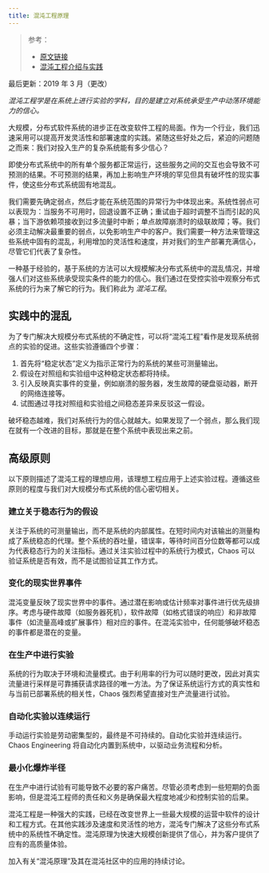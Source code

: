 ```yaml
---
title: 混沌工程原理
---
```


> 参考：
>
> - [原文链接](https://principlesofchaos.org/)
> - [混沌工程介绍与实践](https://mp.weixin.qq.com/s/a-N_9vFnVGQF11nA8nM27w)

最后更新：2019 年 3 月（更改）

_混沌工程学是在系统上进行实验的学科，目的是建立对系统承受生产中动荡环境能力的信心。_

大规模，分布式软件系统的进步正在改变软件工程的局面。作为一个行业，我们迅速采用可以提高开发灵活性和部署速度的实践。紧随这些好处之后，紧迫的问题随之而来：我们对投入生产的复杂系统能有多少信心？

即使分布式系统中的所有单个服务都正常运行，这些服务之间的交互也会导致不可预测的结果。不可预测的结果，再加上影响生产环境的罕见但具有破坏性的现实事件，使这些分布式系统固有地混乱。

我们需要先确定弱点，然后才能在系统范围的异常行为中体现出来。系统性弱点可以表现为：当服务不可用时，回退设置不正确；重试由于超时调整不当而引起的风暴；当下游依赖项接收到过多流量时中断；单点故障崩溃时的级联故障；等。我们必须主动解决最重要的弱点，以免影响生产中的客户。我们需要一种方法来管理这些系统中固有的混乱，利用增加的灵活性和速度，并对我们的生产部署充满信心，尽管它们代表了复杂性。

一种基于经验的，基于系统的方法可以大规模解决分布式系统中的混乱情况，并增强人们对这些系统承受现实条件的能力的信心。我们通过在受控实验中观察分布式系统的行为来了解它的行为。我们称此为 _混沌工程_。

## 实践中的混乱

为了专门解决大规模分布式系统的不确定性，可以将“混沌工程”看作是发现系统弱点的实验的促进。这些实验遵循四个步骤：

1. 首先将“稳定状态”定义为指示正常行为的系统的某些可测量输出。
2. 假设在对照组和实验组中这种稳定状态都将持续。
3. 引入反映真实事件的变量，例如崩溃的服务器，发生故障的硬盘驱动器，断开的网络连接等。
4. 试图通过寻找对照组和实验组之间稳态差异来反驳这一假设。

破坏稳态越难，我们对系统行为的信心就越大。如果发现了一个弱点，那么我们现在就有一个改进的目标，那就是在整个系统中表现出来之前。

## 高级原则

以下原则描述了混沌工程的理想应用，该理想工程应用于上述实验过程。遵循这些原则的程度与我们对大规模分布式系统的信心密切相关。

### 建立关于稳态行为的假设

关注于系统的可测量输出，而不是系统的内部属性。在短时间内对该输出的测量构成了系统稳态的代理。整个系统的吞吐量，错误率，等待时间百分位数等都可以成为代表稳态行为的关注指标。通过关注实验过程中的系统行为模式，Chaos 可以验证系统是否有效，而不是试图验证其工作方式。

### 变化的现实世界事件

混沌变量反映了现实世界中的事件。通过潜在影响或估计频率对事件进行优先级排序。考虑与硬件故障（如服务器死机），软件故障（如格式错误的响应）和非故障事件（如流量高峰或扩展事件）相对应的事件。在混沌实验中，任何能够破坏稳态的事件都是潜在的变量。

### 在生产中进行实验

系统的行为取决于环境和流量模式。由于利用率的行为可以随时更改，因此对真实流量进行采样是可靠捕获请求路径的唯一方法。为了保证系统运行方式的真实性和与当前已部署系统的相关性，Chaos 强烈希望直接对生产流量进行试验。

### 自动化实验以连续运行

手动运行实验是劳动密集型的，最终是不可持续的。自动化实验并连续运行。Chaos Engineering 将自动化内置到系统中，以驱动业务流程和分析。

### 最小化爆炸半径

在生产中进行试验有可能导致不必要的客户痛苦。尽管必须考虑到一些短期的负面影响，但是混沌工程师的责任和义务是确保最大程度地减少和控制实验的后果。

混沌工程是一种强大的实践，已经在改变世界上一些最大规模的运营中软件的设计和工程方式。在其他实践涉及速度和灵活性的地方，混沌专门解决了这些分布式系统中的系统性不确定性。混沌原理为快速大规模创新提供了信心，并为客户提供了应有的高质量体验。

加入有关“混沌原理”及其在混沌社区中的应用的持续讨论。
